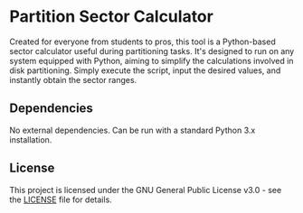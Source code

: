 # Partition Sector Calculator

Created for everyone from students to pros, this tool is a Python-based sector calculator useful during partitioning tasks. It's designed to run on any system equipped with Python, aiming to simplify the calculations involved in disk partitioning. Simply execute the script, input the desired values, and instantly obtain the sector ranges.

## Dependencies

No external dependencies. Can be run with a standard Python 3.x installation. 

## License

This project is licensed under the GNU General Public License v3.0 - see the [LICENSE](LICENSE) file for details.

